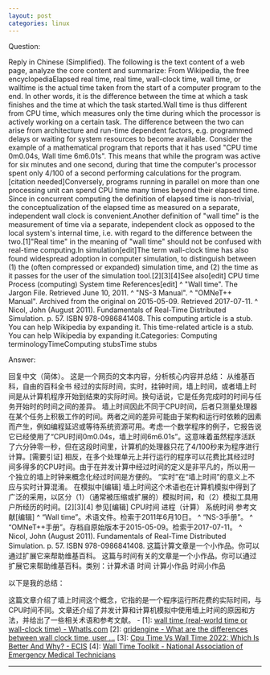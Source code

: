```yaml
---
layout: post
categories: linux
---
```

Question:

Reply in Chinese (Simplified).
The following is the text content of a web page, analyze the core content and summarize:
From Wikipedia, the free encyclopediaElapsed real time, real time, wall-clock time, wall time, or walltime is the actual time taken from the start of a computer program to the end. In other words, it is the difference between the time at which a task finishes and the time at which the task started.Wall time is thus different from CPU time, which measures only the time during which the processor is actively working on a certain task. The difference between the two can arise from architecture and run-time dependent factors, e.g. programmed delays or waiting for system resources to become available. Consider the example of a mathematical program that reports that it has used "CPU time 0m0.04s, Wall time 6m6.01s". This means that while the program was active for six minutes and one second, during that time the computer's processor spent only 4/100 of a second performing calculations for the program.[citation needed]Conversely, programs running in parallel on more than one processing unit can spend CPU time many times beyond their elapsed time. Since in concurrent computing the definition of elapsed time is non-trivial, the conceptualization of the elapsed time as measured on a separate, independent wall clock is convenient.Another definition of "wall time" is the measurement of time via a separate, independent clock as opposed to the local system's internal time, i.e. with regard to the difference between the two.[1]"Real time" in the meaning of "wall time" should not be confused with real-time computing.In simulation[edit]The term wall-clock time has also found widespread adoption in computer simulation, to distinguish between (1) the (often compressed or expanded) simulation time, and (2) the time as it passes for the user of the simulation tool.[2][3][4]See also[edit]
CPU time
Process (computing)
System time
References[edit]
^ "Wall time". The Jargon File. Retrieved June 10, 2011.
^ "NS-3 Manual".
^ "OMNeT++ Manual". Archived from the original on 2015-05-09. Retrieved 2017-07-11.
^ Nicol, John (August 2011). Fundamentals of Real-Time Distributed Simulation. p. 57. ISBN 978-0986841408.
	This computing article is a stub. You can help Wikipedia by expanding it.	This time-related article is a stub. You can help Wikipedia by expanding it.Categories: Computing terminologyTimeComputing stubsTime stubs

Answer:

回复中文（简体）。
这是一个网页的文本内容，分析核心内容并总结：
从维基百科，自由的百科全书
经过的实际时间，实时，挂钟时间，墙上时间，或者墙上时间是从计算机程序开始到结束的实际时间。换句话说，它是任务完成时的时间与任务开始时的时间之间的差异。
墙上时间因此不同于CPU时间，后者只测量处理器在某个任务上积极工作的时间。两者之间的差异可能由于架构和运行时依赖的因素而产生，例如编程延迟或等待系统资源可用。考虑一个数学程序的例子，它报告说它已经使用了“CPU时间0m0.04s，墙上时间6m6.01s”。这意味着虽然程序活跃了六分钟零一秒，但在这段时间里，计算机的处理器只花了4/100秒来为程序进行计算。[需要引证]
相反，在多个处理单元上并行运行的程序可以花费比其经过时间多得多的CPU时间。由于在并发计算中经过时间的定义是非平凡的，所以用一个独立的墙上时钟来概念化经过时间是方便的。
“实时”在“墙上时间”的意义上不应与实时计算混淆。
在模拟中[编辑]
墙上时间这个术语也在计算机模拟中得到了广泛的采用，以区分（1）（通常被压缩或扩展的）模拟时间，和（2）模拟工具用户所经历的时间。[2][3][4]
参见[编辑]
CPU时间
进程（计算）
系统时间
参考文献[编辑]
^ “Wall time”。术语文件。检索于2011年6月10日。
^ “NS-3手册”。
^ “OMNeT++手册”。存档自原始版本于2015-05-09。检索于2017-07-11。
^ Nicol, John (August 2011). Fundamentals of Real-Time Distributed Simulation. p. 57. ISBN 978-0986841408.
	这篇计算文章是一个小作品。你可以通过扩展它来帮助维基百科。	这篇与时间有关的文章是一个小作品。你可以通过扩展它来帮助维基百科。类别：计算术语
时间
计算小作品
时间小作品

以下是我的总结：

这篇文章介绍了墙上时间这个概念，它指的是一个程序运行所花费的实际时间，与CPU时间不同。文章还介绍了并发计算和计算机模拟中使用墙上时间的原因和方法，并给出了一些相关术语和参考文献。
\-
\[1]: [wall time (real-world time or wall-clock time) - WhatIs.com](https://www.techtarget.com/whatis/definition/wall-time-real-world-time-or-wall-clock-time)
\[2]: [gridengine - What are the differences between wall clock time, user ...](https://serverfault.com/questions/48455/what-are-the-differences-between-wall-clock-time-user-time-and-cpu-time)
\[3]: [Cpu Time Vs Wall Time 2022: Which Is Better And Why? - ECIS](https://ecis2016.org/blog/cpu-time-vs-wall-time-2022-which-is-better-and-why)
\[4]: [Wall Time Toolkit - National Association of Emergency Medical Technicians](https://www.naemt.org/WhatsNewALLNEWS/2022/01/28/wall-time-toolkit)

<hr/>


